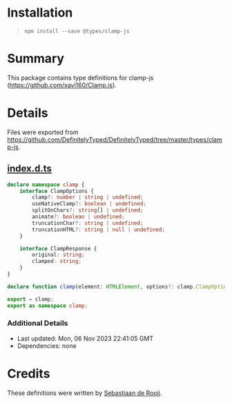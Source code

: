 # Installation
> `npm install --save @types/clamp-js`

# Summary
This package contains type definitions for clamp-js (https://github.com/xavi160/Clamp.js).

# Details
Files were exported from https://github.com/DefinitelyTyped/DefinitelyTyped/tree/master/types/clamp-js.
## [index.d.ts](https://github.com/DefinitelyTyped/DefinitelyTyped/tree/master/types/clamp-js/index.d.ts)
````ts
declare namespace clamp {
    interface ClampOptions {
        clamp?: number | string | undefined;
        useNativeClamp?: boolean | undefined;
        splitOnChars?: string[] | undefined;
        animate?: boolean | undefined;
        truncationChar?: string | undefined;
        truncationHTML?: string | null | undefined;
    }

    interface ClampResponse {
        original: string;
        clamped: string;
    }
}

declare function clamp(element: HTMLElement, options?: clamp.ClampOptions): clamp.ClampResponse;

export = clamp;
export as namespace clamp;

````

### Additional Details
 * Last updated: Mon, 06 Nov 2023 22:41:05 GMT
 * Dependencies: none

# Credits
These definitions were written by [Sebastiaan de Rooij](https://github.com/Hikariii).
